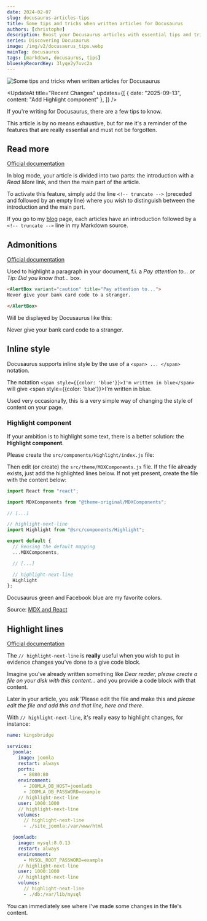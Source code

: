 ```yaml
---
date: 2024-02-07
slug: docusaurus-articles-tips
title: Some tips and tricks when written articles for Docusaurus
authors: [christophe]
description: Boost your Docusaurus articles with essential tips and tricks. Learn how to add Admonitions, apply inline styling, and highlight code lines easily.
series: Discovering Docusaurus
image: /img/v2/docusaurus_tips.webp
mainTag: docusaurus
tags: [markdown, docusaurus, tips]
blueskyRecordKey: 3lyqe2y7uvc2a
---
```

![Some tips and tricks when written articles for Docusaurus](/img/v2/docusaurus_tips.webp)

<UpdateAt
  title="Recent Changes"
  updates={[
    { date: "2025-09-13", content: "Add Highlight component" },
  ]}
/>

If you're writing for Docusaurus, there are a few tips to know.

This article is by no means exhaustive, but for me it's a reminder of the features that are really essential and must not be forgotten.

<!-- truncate -->

## Read more

[Official documentation](https://docusaurus.io/docs/blog#blog-list)

In blog mode, your article is divided into two parts: the introduction with a *Read More* link, and then the main part of the article.

To activate this feature, simply add the line `<!-- truncate -->` (preceded and followed by an empty line) where you wish to distinguish between the introduction and the main part.

If you go to my [blog](/blog) page, each articles have an introduction followed by a `<!-- truncate -->` line in my Markdown source.

## Admonitions

[Official documentation](https://docusaurus.io/docs/markdown-features/admonitions)

Used to highlight a paragraph in your document, f.i. a *Pay attention to...* or *Tip: Did you know that...* box.

```markdown
<AlertBox variant="caution" title="Pay attention to...">
Never give your bank card code to a stranger.

</AlertBox>
```

Will be displayed by Docusaurus like this:

<AlertBox variant="caution" title="Pay attention to...">
Never give your bank card code to a stranger.

</AlertBox>

## Inline style

Docusaurus supports inline style by the use of a `<span> ... </span>` notation.

The notation `<span style={{color: 'blue'}}>I'm written in blue</span>` will give <span style={{color: 'blue'}}>I'm written in blue</span>.

Used very occasionally, this is a very simple way of changing the style of content on your page.

### Highlight component

If your ambition is to highlight some text, there is a better solution: the **Highlight component**.

Please create the `src/components/Highlight/index.js` file:

<Snippet filename="src/components/Highlight/index.js" source="src/components/Highlight/index.js" />

Then edit (or create) the `src/theme/MDXComponents.js` file. If the file already exists, just add the highlighted lines below. If not yet present, create the file with the content below:

<Snippet filename="src/theme/MDXComponents.js" >

```js
import React from "react";

import MDXComponents from "@theme-original/MDXComponents";

// [...]

// highlight-next-line
import Highlight from "@src/components/Highlight";

export default {
  // Reusing the default mapping
  ...MDXComponents,

  // [...]

  // highlight-next-line
  Highlight
};

```

</Snippet>

<Highlight color="#25c2a0">Docusaurus green</Highlight> and <Highlight color="#1877F2">Facebook blue</Highlight> are my favorite colors.

Source: [MDX and React](https://docusaurus.io/docs/markdown-features/react#exporting-components)

## Highlight lines

[Official documentation](https://docusaurus.io/docs/markdown-features/code-blocks#line-highlighting)

The `// highlight-next-line` is **really** useful when you wish to put in evidence changes you've done to a give code block.

Imagine you've already written something like *Dear reader, please create a file on your disk with this content...* and you provide a code block with that content.

Later in your article, you ask 'Please edit the file and make this and *please edit the file and add this and that line, here and there*.

With `// highlight-next-line`, it's really easy to highlight changes, for instance:

<Snippet filename="compose.yaml">

```yaml
name: kingsbridge

services:
  joomla:
    image: joomla
    restart: always
    ports:
      - 8080:80
    environment:
      - JOOMLA_DB_HOST=joomladb
      - JOOMLA_DB_PASSWORD=example
    // highlight-next-line
    user: 1000:1000
    // highlight-next-line
    volumes:
      // highlight-next-line
      - ./site_joomla:/var/www/html

  joomladb:
    image: mysql:8.0.13
    restart: always
    environment:
      - MYSQL_ROOT_PASSWORD=example
    // highlight-next-line
    user: 1000:1000
    // highlight-next-line
    volumes:
      // highlight-next-line
      - ./db:/var/lib/mysql
```

</Snippet>

You can immediately see where I've made some changes in the file's content.
